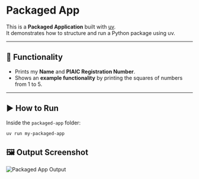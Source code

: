 # Packaged App

This is a **Packaged Application** built with [uv](https://github.com/astral-sh/uv).  
It demonstrates how to structure and run a Python package using uv.

---

## 📌 Functionality
- Prints my **Name** and **PIAIC Registration Number**.
- Shows an **example functionality** by printing the squares of numbers from 1 to 5.

---

## ▶️ How to Run
Inside the `packaged-app` folder:

```uv run my-packaged-app```

## 🖼️ Output Screenshot
![Packaged App Output](./packaged-app-screenshot.png)
